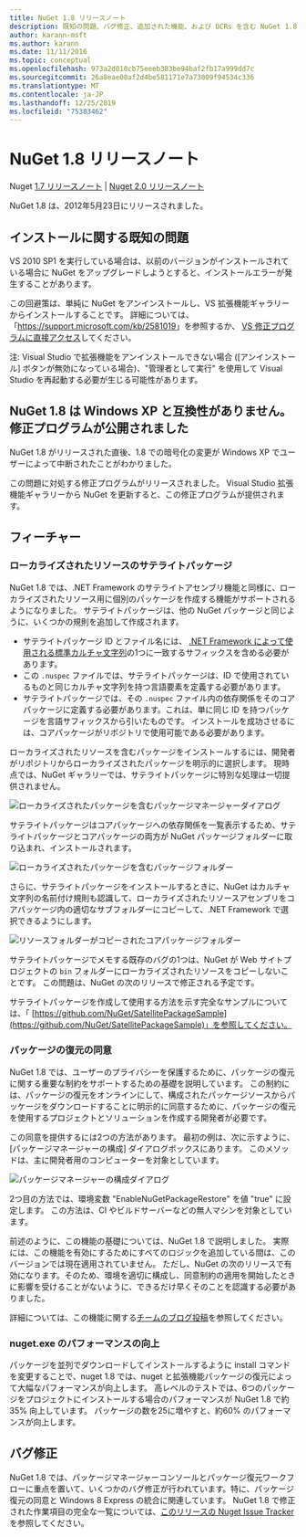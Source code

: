 ```yaml
---
title: NuGet 1.8 リリースノート
description: 既知の問題、バグ修正、追加された機能、および DCRs を含む NuGet 1.8 のリリースノート。
author: karann-msft
ms.author: karann
ms.date: 11/11/2016
ms.topic: conceptual
ms.openlocfilehash: 973a2d010cb75eeeb383be94baf2fb17a999dd7c
ms.sourcegitcommit: 26a8eae00af2d4be581171e7a73009f94534c336
ms.translationtype: MT
ms.contentlocale: ja-JP
ms.lasthandoff: 12/25/2019
ms.locfileid: "75383462"
---
```

# <a name="nuget-18-release-notes"></a>NuGet 1.8 リリースノート

Nuget [1.7 リリースノート](../release-notes/nuget-1.7.md) | [Nuget 2.0 リリースノート](../release-notes/nuget-2.0.md)

NuGet 1.8 は、2012年5月23日にリリースされました。

## <a name="known-installation-issue"></a>インストールに関する既知の問題
VS 2010 SP1 を実行している場合は、以前のバージョンがインストールされている場合に NuGet をアップグレードしようとすると、インストールエラーが発生することがあります。

この回避策は、単純に NuGet をアンインストールし、VS 拡張機能ギャラリーからインストールすることです。  詳細については、「<https://support.microsoft.com/kb/2581019>」を参照するか、 [VS 修正プログラムに直接アクセス](http://bit.ly/vsixcertfix)してください。

注: Visual Studio で拡張機能をアンインストールできない場合 ([アンインストール] ボタンが無効になっている場合)、"管理者として実行" を使用して Visual Studio を再起動する必要が生じる可能性があります。

## <a name="nuget-18-incompatible-with-windows-xp-hotfix-published"></a>NuGet 1.8 は Windows XP と互換性がありません。修正プログラムが公開されました

NuGet 1.8 がリリースされた直後、1.8 での暗号化の変更が Windows XP でユーザーによって中断されたことがわかりました。

この問題に対処する修正プログラムがリリースされました。  Visual Studio 拡張機能ギャラリーから NuGet を更新すると、この修正プログラムが提供されます。

## <a name="features"></a>フィーチャー

### <a name="satellite-packages-for-localized-resources"></a>ローカライズされたリソースのサテライトパッケージ
NuGet 1.8 では、.NET Framework のサテライトアセンブリ機能と同様に、ローカライズされたリソース用に個別のパッケージを作成する機能がサポートされるようになりました。  サテライトパッケージは、他の NuGet パッケージと同じように、いくつかの規則を追加して作成されます。

* サテライトパッケージ ID とファイル名には、 [.NET Framework によって使用される標準カルチャ文字列](https://docs.microsoft.com/openspecs/windows_protocols/ms-lcid/a9eac961-e77d-41a6-90a5-ce1a8b0cdb9c)の1つに一致するサフィックスを含める必要があります。
* この `.nuspec` ファイルでは、サテライトパッケージは、ID で使用されているものと同じカルチャ文字列を持つ言語要素を定義する必要があります。
* サテライトパッケージでは、その `.nuspec` ファイル内の依存関係をそのコアパッケージに定義する必要があります。これは、単に同じ ID を持つパッケージを言語サフィックスから引いたものです。  インストールを成功させるには、コアパッケージがリポジトリで使用可能である必要があります。

ローカライズされたリソースを含むパッケージをインストールするには、開発者がリポジトリからローカライズされたパッケージを明示的に選択します。 現時点では、NuGet ギャラリーでは、サテライトパッケージに特別な処理は一切提供されません。

![ローカライズされたパッケージを含むパッケージマネージャーダイアログ](./media/dlg-w-loc-packs.png)

サテライトパッケージはコアパッケージへの依存関係を一覧表示するため、サテライトパッケージとコアパッケージの両方が NuGet パッケージフォルダーに取り込まれ、インストールされます。

![ローカライズされたパッケージを含むパッケージフォルダー](./media/fldr-loc-packs.png)

さらに、サテライトパッケージをインストールするときに、NuGet はカルチャ文字列の名前付け規則も認識して、ローカライズされたリソースアセンブリをコアパッケージ内の適切なサブフォルダーにコピーして、.NET Framework で選択できるようにします。

![リソースフォルダーがコピーされたコアパッケージフォルダー](./media/fldr-copied-loc.png)

サテライトパッケージでメモする既存のバグの1つは、NuGet が Web サイトプロジェクトの `bin` フォルダーにローカライズされたリソースをコピーしないことです。  この問題は、NuGet の次のリリースで修正される予定です。

サテライトパッケージを作成して使用する方法を示す完全なサンプルについては、「 [https://github.com/NuGet/SatellitePackageSample](https://github.com/NuGet/SatellitePackageSample)」を参照してください。

### <a name="package-restore-consent"></a>パッケージの復元の同意
NuGet 1.8 では、ユーザーのプライバシーを保護するために、パッケージの復元に関する重要な制約をサポートするための基礎を説明しています。 この制約には、パッケージの復元をオンラインにして、構成されたパッケージソースからパッケージをダウンロードすることに明示的に同意するために、パッケージの復元を使用するプロジェクトとソリューションを作成する開発者が必要です。

この同意を提供するには2つの方法があります。 最初の例は、次に示すように、[パッケージマネージャーの構成] ダイアログボックスにあります。  このメソッドは、主に開発者用のコンピューターを対象としています。

![パッケージマネージャーの構成ダイアログ](./media/pr-consent-configdlg.png)

2つ目の方法では、環境変数 "EnableNuGetPackageRestore" を値 "true" に設定します。  この方法は、CI やビルドサーバーなどの無人マシンを対象としています。

前述のように、この機能の基礎については、NuGet 1.8 で説明しました。  実際には、この機能を有効にするためにすべてのロジックを追加している間は、このバージョンでは現在適用されていません。 ただし、NuGet の次のリリースで有効になります。そのため、環境を適切に構成し、同意制約の適用を開始したときに影響を受けることがないように、できるだけ早くそのことを認識する必要がありました。

詳細については、この機能に関する[チームのブログ投稿](http://blog.nuget.org/20120518/package-restore-and-consent.html)を参照してください。

### <a name="nugetexe-performance-improvements"></a>nuget.exe のパフォーマンスの向上
パッケージを並列でダウンロードしてインストールするように install コマンドを変更することで、nuget 1.8 では、nuget と拡張機能パッケージの復元によって大幅なパフォーマンスが向上します。  高レベルのテストでは、6つのパッケージをプロジェクトにインストールする場合のパフォーマンスが NuGet 1.8 で約35% 向上しています。  パッケージの数を25に増やすと、約60% のパフォーマンスが向上します。

## <a name="bug-fixes"></a>バグ修正
NuGet 1.8 では、パッケージマネージャーコンソールとパッケージ復元ワークフローに重点を置いて、いくつかのバグ修正が行われています。特に、パッケージ復元の同意と Windows 8 Express の統合に関連しています。
NuGet 1.8 で修正された作業項目の完全な一覧については、[このリリースの Nuget Issue Tracker](http://nuget.codeplex.com/workitem/list/advanced?keyword=&status=Closed&type=All&priority=All&release=NuGet%201.8&assignedTo=All&component=All&sortField=Votes&sortDirection=Descending&page=0)を参照してください。

